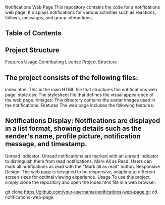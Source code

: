 
Notifications Web Page
This repository contains the code for a notifications web page. It displays notifications for various activities such as reactions, follows, messages, and group interactions.

## Table of Contents
## Project Structure
Features
Usage
Contributing
License
Project Structure
## The project consists of the following files:

index.html: This is the main HTML file that structures the notifications web page.
style.css: The stylesheet file that defines the visual appearance of the web page.
/images: This directory contains the avatar images used in the notifications.
Features
The web page includes the following features:

## Notifications Display: Notifications are displayed in a list format, showing details such as the sender's name, profile picture, notification message, and timestamp.
Unread Indicator: Unread notifications are marked with an unread indicator to distinguish them from read notifications.
Mark All as Read: Users can mark all notifications as read with the "Mark all as read" button.
Responsive Design: The web page is designed to be responsive, adapting to different screen sizes for optimal viewing experience.
Usage
To use this project, simply clone the repository and open the index.html file in a web browser.


git clone https://github.com/your-username/notifications-web-page.git
cd notifications-web-page


